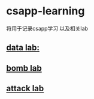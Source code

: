 # csapp-learning

将用于记录csapp学习 以及相关lab



## [data lab:](https://github.com/nitw1t-one/csapp-learning/blob/main/lab1%20data/one.md)



## [bomb lab](https://github.com/nitw1t-one/csapp-learning/blob/main/lab2%20bomb/two.md)



## [attack lab](https://github.com/nitw1t-one/csapp-learning/blob/main/lab3%20attack/three.md)





